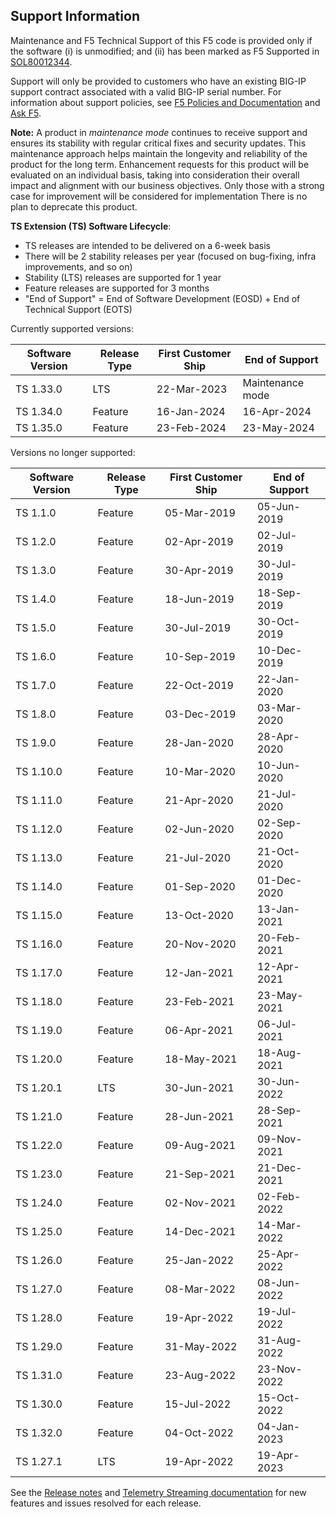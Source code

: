 ## Support Information

Maintenance and F5 Technical Support of this F5 code is provided only if the software (i) is unmodified; and (ii) has been marked as F5 Supported in [SOL80012344](https://support.f5.com/csp/article/K80012344).

Support will only be provided to customers who have an existing BIG-IP support contract associated with a valid BIG-IP serial number. 
For information about support policies, see [F5 Policies and Documentation](http://www.f5.com/about/guidelines-policies/) and [Ask F5](http://askf5.com).

**Note:** A product in *maintenance mode* continues to receive support and ensures its stability with regular critical fixes and security updates. 
This maintenance approach helps maintain the longevity and reliability of the product for the long term. 
Enhancement requests for this product will be evaluated on an individual basis, taking into consideration their overall impact and alignment with our business objectives. Only those with a strong case for improvement will be considered for implementation
There is no plan to deprecate this product.


**TS Extension (TS) Software Lifecycle**:

* TS releases are intended to be delivered on a 6-week basis
* There will be 2 stability releases per year (focused on bug-fixing, infra improvements, and so on)
* Stability (LTS) releases are supported for 1 year
* Feature releases are supported for 3 months
* "End of Support" = End of Software Development (EOSD) + End of Technical Support (EOTS) 

Currently supported versions:

| Software Version | Release Type           | First Customer Ship | End of Support   |
|------------------|------------------------|---------------------|------------------|
| TS 1.33.0        | LTS                    |  22-Mar-2023        | Maintenance mode |
| TS 1.34.0        | Feature                |  16-Jan-2024        | 16-Apr-2024      |
| TS 1.35.0        | Feature                |  23-Feb-2024        | 23-May-2024      |

Versions no longer supported:

| Software Version | Release Type           | First Customer Ship | End of  Support |
|------------------|------------------------|---------------------|-----------------|
| TS 1.1.0         | Feature                |  05-Mar-2019        | 05-Jun-2019     |
| TS 1.2.0         | Feature                |  02-Apr-2019        | 02-Jul-2019     |
| TS 1.3.0         | Feature                |  30-Apr-2019        | 30-Jul-2019     |
| TS 1.4.0         | Feature                |  18-Jun-2019        | 18-Sep-2019     |
| TS 1.5.0         | Feature                |  30-Jul-2019        | 30-Oct-2019     |
| TS 1.6.0         | Feature                |  10-Sep-2019        | 10-Dec-2019     |
| TS 1.7.0         | Feature                |  22-Oct-2019        | 22-Jan-2020     |
| TS 1.8.0         | Feature                |  03-Dec-2019        | 03-Mar-2020     |
| TS 1.9.0         | Feature                |  28-Jan-2020        | 28-Apr-2020     |
| TS 1.10.0        | Feature                |  10-Mar-2020        | 10-Jun-2020     |
| TS 1.11.0        | Feature                |  21-Apr-2020        | 21-Jul-2020     |
| TS 1.12.0        | Feature                |  02-Jun-2020        | 02-Sep-2020     |
| TS 1.13.0        | Feature                |  21-Jul-2020        | 21-Oct-2020     |
| TS 1.14.0        | Feature                |  01-Sep-2020        | 01-Dec-2020     |
| TS 1.15.0        | Feature                |  13-Oct-2020        | 13-Jan-2021     |
| TS 1.16.0        | Feature                |  20-Nov-2020        | 20-Feb-2021     |
| TS 1.17.0        | Feature                |  12-Jan-2021        | 12-Apr-2021     |
| TS 1.18.0        | Feature                |  23-Feb-2021        | 23-May-2021     |
| TS 1.19.0        | Feature                |  06-Apr-2021        | 06-Jul-2021     |
| TS 1.20.0        | Feature                |  18-May-2021        | 18-Aug-2021     |
| TS 1.20.1        | LTS                    |  30-Jun-2021        | 30-Jun-2022     |
| TS 1.21.0        | Feature                |  28-Jun-2021        | 28-Sep-2021     |
| TS 1.22.0        | Feature                |  09-Aug-2021        | 09-Nov-2021     |
| TS 1.23.0        | Feature                |  21-Sep-2021        | 21-Dec-2021     |
| TS 1.24.0        | Feature                |  02-Nov-2021        | 02-Feb-2022     |
| TS 1.25.0        | Feature                |  14-Dec-2021        | 14-Mar-2022     |
| TS 1.26.0        | Feature                |  25-Jan-2022        | 25-Apr-2022     |
| TS 1.27.0        | Feature                |  08-Mar-2022        | 08-Jun-2022     |
| TS 1.28.0        | Feature                |  19-Apr-2022        | 19-Jul-2022     |
| TS 1.29.0        | Feature                |  31-May-2022        | 31-Aug-2022     |
| TS 1.31.0        | Feature                |  23-Aug-2022        | 23-Nov-2022     |
| TS 1.30.0        | Feature                |  15-Jul-2022        | 15-Oct-2022     |
| TS 1.32.0        | Feature                |  04-Oct-2022        | 04-Jan-2023     |
| TS 1.27.1        | LTS                    |  19-Apr-2022        | 19-Apr-2023     |

See the [Release notes](https://github.com/F5Networks/f5-telemetry-streaming/releases) and [Telemetry Streaming documentation](https://clouddocs.f5.com/products/extensions/f5-telemetry-streaming/latest/revision-history.html) for new features and issues resolved for each release.
